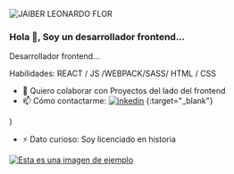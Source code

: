 
![JAIBER LEONARDO FLOR](https://user-images.githubusercontent.com/45525257/122229776-a71f9c80-ce7e-11eb-8d5e-3291f9cd83a9.png)
### Hola 👋, Soy un desarrollador frontend...



Desarrollador frontend...

Habilidades: REACT / JS /WEBPACK/SASS/ HTML / CSS

- 👯 Quiero colaborar con Proyectos del lado del frontend 
- 📫 Cómo contactarme: [![inkedin](https://user-images.githubusercontent.com/45525257/122236011-c53bcb80-ce83-11eb-9ef1-415408e95668.png)](https://www.linkedin.com/in/jaiberflor/) {:target="_blank"}

)
- ⚡ Dato curioso: Soy licenciado en historia 





[![Esta es una imagen de ejemplo](https://ejemplo.com/imagen.jpg)]()
